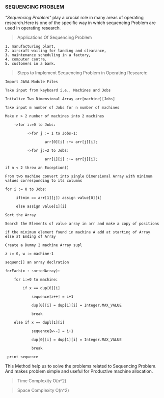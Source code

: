 ### SEQUENCING PROBLEM
*"Sequencing Problem"* play a crucial role in many areas of operating research.Here is one of the specific way in which sequencing Problem are used in operating research.

> Applications Of Sequencing Problem
```
1. manufacturing plant,
2. aircraft waiting for landing and clearance, 
3. maintenance scheduling in a factory,
4. computer centre,
5. customers in a bank.
```
> Steps to Implement Sequencing Problem in Operating Research:

```
Import JAVA Module Files

Take input from keyboard i.e., Machines and Jobs

Initalize Two Dimensional Array arr[machine][Jobs]

Take input m number of Jobs for n number of machines

Make n > 2 number of machines into 2 machines
    
    ->for i:=0 to Jobs:
    
          ->for j := 1 to Jobs-1:
    
                  arr[0][i] :+= arr[j][i];
              
          ->for j:=2 to Jobs:
          
                  arr[1][i] :+= arr[j][i]; 

if n < 2 throw an Exception()

From two machine convert into single Dimensional Array with minimum values corresponding to its columns 

for i := 0 to Jobs:

     if(min == arr[1][j]) assign value[0][i]
     
     else assign value[1][i]
     
Sort the Array 

Search the Elements of value array in arr and make a copy of positions

if the minimum element found in machine A add at starting of Array else at Ending of Array

Create a Dummy 2 machine Array supl

z := 0, w := machine-1

sequenc[] an array declration

forEach(x : sortedArray):
    
    for i:=0 to machine:
    
        if x == dup[0][i]
        
            sequence[z++] = i+1
        
            dup[0][i] = dup[1][i] = Integer.MAX_VALUE
        
            break
    
    else if x == dupl[1][i]
    
            sequence[w--] = i+1
            
            dup[0][i] = dup[1][i] = Integer.MAX_VALUE
            
            break
          
 print sequence
```

This Method help us to solve the problems related to Sequencing Problem. And makes problem simple and useful for Productive machine allocation. 
>Time Complexity O(n^2)

>Space Complexity O(n^2)
